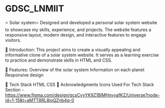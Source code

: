 # GDSC_LNMIIT

⭐ Solar system⭐
Designed and developed a personal solar system website to showcase my skills, experience, and projects. The website features a responsive layout, modern design, and interactive features to engage visitors.

📌 Introduction: 
This project aims to create a visually appealing and informative clone of a solar system website. It serves as a learning exercise to practice and demonstrate skills in HTML and CSS.

📌 Features:
Overview of the solar system
Information on each planet
Responsive design

📌 Tech Stack
HTML  CSS 
📌 Acknowledgments
Icons Used For Tech Stack Section - https://www.figma.com/design/gcsCvyYK9Z1BlMHnvyafKZ/Universe?node-id=1-15&t=aMTT8RL8ioQZnb4q-0
